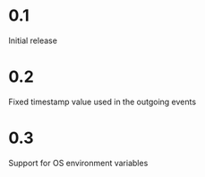 0.1
===
 
Initial release

0.2
===

Fixed timestamp value used in the outgoing events

0.3
===

Support for OS environment variables
